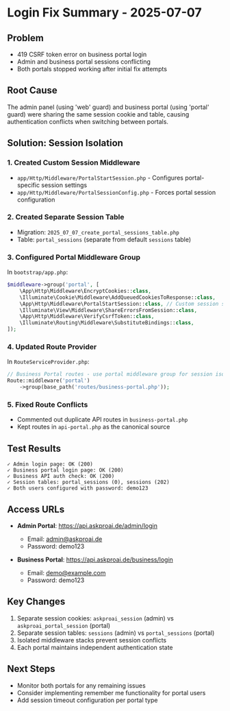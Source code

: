 # Login Fix Summary - 2025-07-07

## Problem
- 419 CSRF token error on business portal login
- Admin and business portal sessions conflicting
- Both portals stopped working after initial fix attempts

## Root Cause
The admin panel (using 'web' guard) and business portal (using 'portal' guard) were sharing the same session cookie and table, causing authentication conflicts when switching between portals.

## Solution: Session Isolation

### 1. Created Custom Session Middleware
- `app/Http/Middleware/PortalStartSession.php` - Configures portal-specific session settings
- `app/Http/Middleware/PortalSessionConfig.php` - Forces portal session configuration

### 2. Created Separate Session Table
- Migration: `2025_07_07_create_portal_sessions_table.php`
- Table: `portal_sessions` (separate from default `sessions` table)

### 3. Configured Portal Middleware Group
In `bootstrap/app.php`:
```php
$middleware->group('portal', [
    \App\Http\Middleware\EncryptCookies::class,
    \Illuminate\Cookie\Middleware\AddQueuedCookiesToResponse::class,
    \App\Http\Middleware\PortalStartSession::class, // Custom session starter
    \Illuminate\View\Middleware\ShareErrorsFromSession::class,
    \App\Http\Middleware\VerifyCsrfToken::class,
    \Illuminate\Routing\Middleware\SubstituteBindings::class,
]);
```

### 4. Updated Route Provider
In `RouteServiceProvider.php`:
```php
// Business Portal routes - use portal middleware group for session isolation
Route::middleware('portal')
    ->group(base_path('routes/business-portal.php'));
```

### 5. Fixed Route Conflicts
- Commented out duplicate API routes in `business-portal.php`
- Kept routes in `api-portal.php` as the canonical source

## Test Results
```
✓ Admin login page: OK (200)
✓ Business portal login page: OK (200)  
✓ Business API auth check: OK (200)
✓ Session tables: portal_sessions (0), sessions (202)
✓ Both users configured with password: demo123
```

## Access URLs
- **Admin Portal**: https://api.askproai.de/admin/login
  - Email: admin@askproai.de
  - Password: demo123

- **Business Portal**: https://api.askproai.de/business/login
  - Email: demo@example.com
  - Password: demo123

## Key Changes
1. Separate session cookies: `askproai_session` (admin) vs `askproai_portal_session` (portal)
2. Separate session tables: `sessions` (admin) vs `portal_sessions` (portal)
3. Isolated middleware stacks prevent session conflicts
4. Each portal maintains independent authentication state

## Next Steps
- Monitor both portals for any remaining issues
- Consider implementing remember me functionality for portal users
- Add session timeout configuration per portal type